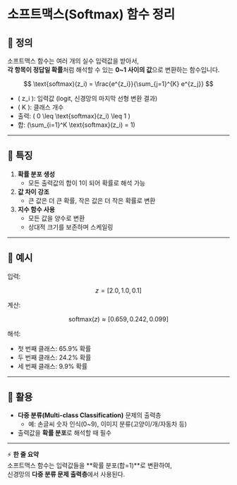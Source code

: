 # 소프트맥스(Softmax) 함수 정리

## 📌 정의

소프트맥스 함수는 여러 개의 실수 입력값을 받아서,  
**각 항목이 정답일 확률**처럼 해석할 수 있는 **0~1 사이의 값**으로 변환하는 함수입니다.

$$
\text{softmax}(z_i) = \frac{e^{z_i}}{\sum_{j=1}^{K} e^{z_j}}
$$

- \( z_i \): 입력값 (logit, 신경망의 마지막 선형 변환 결과)
- \( K \): 클래스 개수
- 출력: \( 0 \leq \text{softmax}(z_i) \leq 1 \)
- 합: \(\sum\_{i=1}^K \text{softmax}(z_i) = 1\)

---

## 📌 특징

1. **확률 분포 생성**
   - 모든 출력값의 합이 1이 되어 확률로 해석 가능
2. **값 차이 강조**
   - 큰 값은 더 큰 확률, 작은 값은 더 작은 확률로 변환
3. **지수 함수 사용**
   - 모든 값을 양수로 변환
   - 상대적 크기를 보존하며 스케일링

---

## 📌 예시

입력:

$$
z = [2.0, 1.0, 0.1]
$$

계산:

$$
\text{softmax}(z) \approx [0.659, 0.242, 0.099]
$$

해석:

- 첫 번째 클래스: 65.9% 확률
- 두 번째 클래스: 24.2% 확률
- 세 번째 클래스: 9.9% 확률

---

## 📌 활용

- **다중 분류(Multi-class Classification)** 문제의 출력층
  - 예: 손글씨 숫자 인식(0~9), 이미지 분류(고양이/개/자동차 등)
- 출력값을 **확률 분포**로 해석할 때 필수

---

⚡ **한 줄 요약**  
소프트맥스 함수는 입력값들을 **확률 분포(합=1)**로 변환하여,  
신경망의 **다중 분류 문제 출력층**에서 사용된다.
